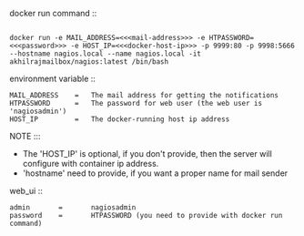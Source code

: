 

docker run command ::

```

docker run -e MAIL_ADDRESS=<<<mail-address>>> -e HTPASSWORD=<<<password>>> -e HOST_IP=<<<docker-host-ip>>> -p 9999:80 -p 9998:5666 --hostname nagios.local --name nagios.local -it akhilrajmailbox/nagios:latest /bin/bash

```

environment variable ::

```
MAIL_ADDRESS	=	The mail address for getting the notifications
HTPASSWORD		=	The password for web user (the web user is 'nagiosadmin')
HOST_IP			=	The docker-running host ip address 

```

NOTE :::

 *	The 'HOST_IP' is optional, if you don't provide, then the server will configure with container ip address.
 *	'hostname' need to provide, if you want a proper name for mail sender


web_ui ::

```
admin		=		nagiosadmin
password	=		HTPASSWORD (you need to provide with docker run command)

```
